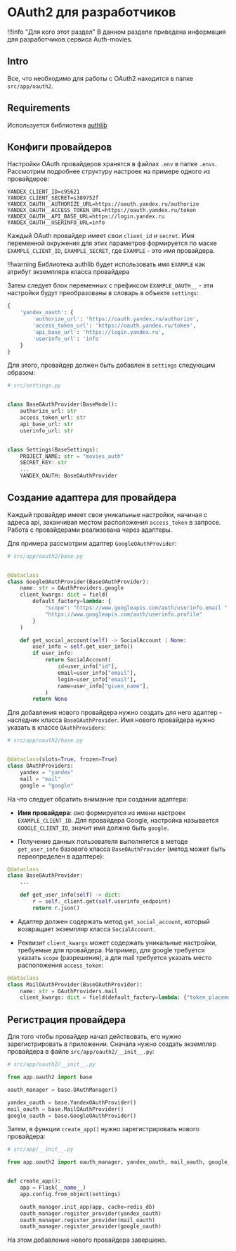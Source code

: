 # OAuth2 для разработчиков

!!!info "Для кого этот раздел"
    В данном разделе приведена информация для разработчиков сервиса Auth-movies.


## Intro
Все, что необходимо для работы с OAuth2 находится в папке `src/app/oauth2`.

## Requirements
Используется библиотека [authlib](https://github.com/lepture/authlib)

## Конфиги провайдеров
Настройки OAuth провайдеров хранятся в файлах `.env` в папке `.envs`. Рассмотрим подробнее
структуру настроек на примере одного из провайдеров:
```
YANDEX_CLIENT_ID=c95621
YANDEX_CLIENT_SECRET=s389752f
YANDEX_OAUTH__AUTHORIZE_URL=https://oauth.yandex.ru/authorize
YANDEX_OAUTH__ACCESS_TOKEN_URL=https://oauth.yandex.ru/token
YANDEX_OAUTH__API_BASE_URL=https://login.yandex.ru
YANDEX_OAUTH__USERINFO_URL=info
```
Каждый OAuth провайдер имеет свои `client_id` и `secret`. Имя переменной окружения
для этих параметров формируется по маске `EXAMPLE_CLIENT_ID`, `EXAMPLE_SECRET`,
где `EXAMPLE` - это имя провайдера.

!!!warning
    Библиотека authlib будет использовать имя `EXAMPLE` как атрибут экземпляра класса провайдера

Затем следует блок переменных с префиксом `EXAMPLE_OAUTH__` - эти настройки будут преобразованы
в словарь в объекте `settings`:
```python
{
    'yandex_oauth': {
        'authorize_url': 'https://oauth.yandex.ru/authorize',
        'access_token_url': 'https://oauth.yandex.ru/token',
        'api_base_url': 'https://login.yandex.ru',
        'userinfo_url': 'info'
    }
}
```
Для этого, провайдер должен быть добавлен в `settings` следующим образом:
```python hl_lines="15"
# src/settings.py


class BaseOAuthProvider(BaseModel):
    authorize_url: str
    access_token_url: str
    api_base_url: str
    userinfo_url: str


class Settings(BaseSettings):
    PROJECT_NAME: str = "movies_auth"
    SECRET_KEY: str
    ...
    YANDEX_OAUTH: BaseOAuthProvider
```

## Создание адаптера для провайдера
Каждый провайдер имеет свои уникальные настройки, начиная с адреса api, заканчивая местом
расположения `access_token` в запросе. Работа с провайдерами реализована через адаптеры.

Для примера рассмотрим адаптер `GoogleOAuthProvider`:
```python
# src/app/oauth2/base.py


@dataclass
class GoogleOAuthProvider(BaseOAuthProvider):
    name: str = OAuthProviders.google
    client_kwargs: dict = field(
        default_factory=lambda: {
            "scope": "https://www.googleapis.com/auth/userinfo.email "
            "https://www.googleapis.com/auth/userinfo.profile"
        }
    )

    def get_social_account(self) -> SocialAccount | None:
        user_info = self.get_user_info()
        if user_info:
            return SocialAccount(
                id=user_info["id"],
                email=user_info["email"],
                login=user_info["email"],
                name=user_info["given_name"],
            )
        return None
```
Для добавления нового провайдера нужно создать для него адаптер - наследник класса
`BaseOAuthProvider`. Имя нового провайдера нужно указать в классе `OAuthProviders`:
```python
# src/app/oauth2/base.py


@dataclass(slots=True, frozen=True)
class OAuthProviders:
    yandex = "yandex"
    mail = "mail"
    google = "google"
```

На что следует обратить внимание при создании адаптера:

* **Имя провайдера**: оно формируется из имени настроек `EXAMPLE_CLIENT_ID`. Для провайдера Google,
настройка называется `GOOGLE_CLIENT_ID`, значит имя должно быть `google`.

* Получение данных пользователя выполняется в методе `get_user_info` базового класса
`BaseOAuthProvider` (метод может быть переопределен в адаптере):
```python hl_lines="5-7"
@dataclass
class BaseOAuthProvider:
    ...

    def get_user_info(self) -> dict:
        r = self._client.get(self.userinfo_endpoint)
        return r.json()
```

* Адаптер должен содержать метод `get_social_account`, который возвращает экземпляр класса
`SocialAccount`.

* Реквизит `client_kwargs` может содержать уникальные настройки, требуемые для провайдера. Например,
для google требуется указать `scope` (разрешения), а для mail требуется указать место расположения
`access_token`:
```python hl_lines="4"
@dataclass
class MailOAuthProvider(BaseOAuthProvider):
    name: str = OAuthProviders.mail
    client_kwargs: dict = field(default_factory=lambda: {"token_placement": "uri"})
```

## Регистрация провайдера
Для того чтобы провайдер начал действовать, его нужно зарегистрировать в приложении.
Сначала нужно создать экземпляр провайдера в файле `src/app/oauth2/__init__.py`:
```python
# src/app/oauth2/__init__.py

from app.oauth2 import base

oauth_manager = base.OAuthManager()

yandex_oauth = base.YandexOAuthProvider()
mail_oauth = base.MailOAuthProvider()
google_oauth = base.GoogleOAuthProvider()
```
Затем, в функции `create_app()` нужно зарегистрировать нового провайдера:
```python hl_lines="11-13"
# src/app/__init__.py

from app.oauth2 import oauth_manager, yandex_oauth, mail_oauth, google_oauth


def create_app():
    app = Flask(__name__)
    app.config.from_object(settings)

    oauth_manager.init_app(app, cache=redis_db)
    oauth_manager.register_provider(yandex_oauth)
    oauth_manager.register_provider(mail_oauth)
    oauth_manager.register_provider(google_oauth)
```
На этом добавление нового провайдера завершено.
